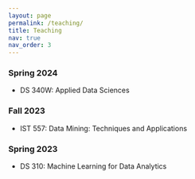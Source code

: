 ```yaml
---
layout: page
permalink: /teaching/
title: Teaching
nav: true
nav_order: 3
---
```


### Spring 2024
* DS 340W: Applied Data Sciences

### Fall 2023
* IST 557: Data Mining: Techniques and Applications

### Spring 2023
* DS 310: Machine Learning for Data Analytics
